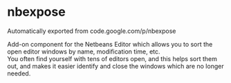 # nbexpose
Automatically exported from code.google.com/p/nbexpose

Add-on component for the Netbeans Editor which allows you to sort the open editor windows by name, modification time, etc.  
You often find yourself with tens of editors open, and this helps sort them out, and makes it easier identify and close the 
windows which are no longer needed.
